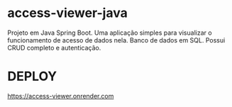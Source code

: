 # access-viewer-java
Projeto em Java Spring Boot. Uma aplicação simples para visualizar o funcionamento de acesso de dados nela. Banco de dados em SQL. Possui CRUD completo e autenticação.

# DEPLOY
https://access-viewer.onrender.com